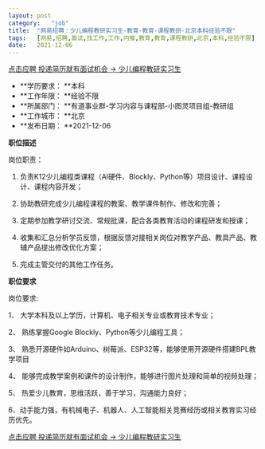 ```yaml
---
layout:	post
category:	"job"
title:	"网易招聘：少儿编程教研实习生-教育-教育-课程教研-北京本科经验不限"
tags:	[网易,招聘,面试,找工作,工作,内推,教育,教育,课程教研,北京,本科,经验不限]
date:	2021-12-06
---
```


[点击应聘 投递简历就有面试机会 ->  少儿编程教研实习生](http://mobile.bole.netease.com/bole/boleDetail?id=25904&employeeId=346f03c3cda5f04c&key=all)



- **学历要求： **本科
- **工作年限： **经验不限
- **所属部门： **有道事业群-学习内容与课程部-小图灵项目组-教研组
- **工作城市： **北京
- **发布日期： **2021-12-06



**职位描述**

岗位职责：

1. 负责K12少儿编程类课程（AI硬件、Blockly、Python等）项目设计、课程设计、课程内容开发；

2. 协助教研完成少儿编程课程的教案、教学课件制作、修改和完善；

3.  定期参加教学研讨交流、常规批课，配合各类教育活动的课程研发和授课；

4. 收集和汇总分析学员反馈，根据反馈对接相关岗位对教学产品、教具产品、教辅产品提出修改优化方案；

5. 完成主管交付的其他工作任务。





**职位要求**

岗位要求:

1、 大学本科及以上学历，计算机、电子相关专业或教育技术专业；

2、 熟练掌握Google Blockly、Python等少儿编程工具；

3、 熟悉开源硬件如Arduino、树莓派、ESP32等，能够使用开源硬件搭建BPL教学项目

4、 能够完成教学案例和课件的设计制作，能够进行图片处理和简单的视频处理；

5、 热爱少儿教育，思维活跃，善于学习，沟通能力良好；

6、动手能力强，有机械电子、机器人、人工智能相关竞赛经历或相关教育实习经历优先。



[点击应聘 投递简历就有面试机会 ->  少儿编程教研实习生](http://mobile.bole.netease.com/bole/boleDetail?id=25904&employeeId=346f03c3cda5f04c&key=all)